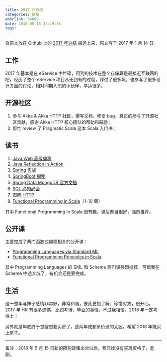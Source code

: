 ```yaml
---
title: 2017 年总结
categories: 随笔
abbrlink: 34899
date: 2018-05-16 23:19:55
tags:
---
```


将原本放在 Github 上的 [2017 年总结](https://github.com/satansk/my-blog/issues/30) 搬运上来，原文写于 2017 年 1 月 14 日。

<!-- more -->

## 工作

2017 年基本是在 eService 中忙碌，用到的技术在整个存储算是最接近互联网的吧，经历了整个 eService 项目从无到有的过程，踩过了很多坑，也参与了很多设计方面的讨论，相对同期入职的小伙伴，幸运很多。

## 开源社区

1. 参与 Akka & Akka HTTP 社区，撰写文档、修复 bug，真正的参与了开源社区贡献，感谢 Akka HTTP 核心团队的帮助和鼓励；
2. 帮忙 review 了 Pragmatic Scala 这本 Scala 入门书；

## 读书

1. [Java Web 高级编程](https://book.douban.com/subject/26581686/)
1. [Java Reflection in Action](https://book.douban.com/subject/1451468/)
1. [Spring 实战](https://book.douban.com/subject/26767354/)
1. [SpringBoot 揭秘](https://book.douban.com/subject/26808298/)
1. [Spring Data MongoDB 官方文档](https://docs.spring.io/spring-data/data-mongo/docs/current/reference/html/)
1. [SQL 必知必会](https://book.douban.com/subject/24250054/)
1. [图解 HTTP](https://book.douban.com/subject/25863515/)
1. [Functional Programming in Scala](https://book.douban.com/subject/26772149/)（1-10 章）

其中 Functional Programming in Scala 很有趣，课后题目很好，强烈推荐。

## 公开课

主要完成了两门函数式编程相关的公开课：

* [Programming Languages via Standard ML](https://www.coursera.org/learn/programming-languages)
* [Functional Programming Principles in Scala](https://www.coursera.org/learn/progfun1/home/welcome)

其中 Programming Languages 的 SML 和 Scheme 两门课强烈推荐，可惜我在 Scheme 中途弃坑了，有机会还是要完成。

## 生活

这一整年与妹子感情非常好，非常和谐，彼此更加了解、珍惜对方，很开心。2017 年 HK 有很多遗憾，比如考博、毕业的事情，不过我相信，2018 年一定考得上！

另外就是年底终于觉醒想要买房了，这两年成都房价涨的太凶，希望 2018 年能买上房子。

---

备注：2018 年 5 月 15 日新的限购政策出台以后，我已经没有买房资格了，悲剧。